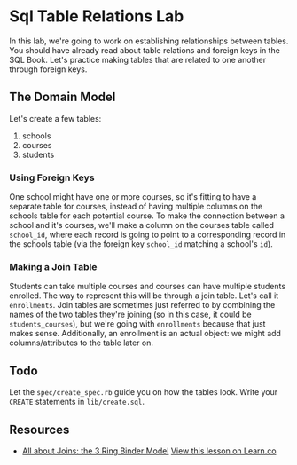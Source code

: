 

# Sql Table Relations Lab

In this lab, we're going to work on establishing relationships between tables. You should have already read about table relations and foreign keys in the SQL Book. Let's practice making tables that are related to one another through foreign keys.

## The Domain Model

Let's create a few tables:

1. schools
2. courses
3. students

### Using Foreign Keys

One school might have one or more courses, so it's fitting to have a separate table for courses, instead of having multiple columns on the schools table for each potential course. To make the connection between a school and it's courses, we'll make a column on the courses table called `school_id`, where each record is going to point to a corresponding record in the schools table (via the foreign key `school_id` matching a school's `id`).

### Making a Join Table

Students can take multiple courses and courses can have multiple students enrolled. The way to represent this will be through a join table. Let's call it `enrollments`. Join tables are sometimes just referred to by combining the names of the two tables they're joining (so in this case, it could be `students_courses`), but we're going with `enrollments` because that just makes sense. Additionally, an enrollment is an actual object: we might add columns/attributes to the table later on.

## Todo

Let the `spec/create_spec.rb` guide you on how the tables look. Write your `CREATE` statements in `lib/create.sql`.

## Resources

* [All about Joins: the 3 Ring Binder Model](http://blog.seldomatt.com/blog/2012/10/17/about-sql-joins-the-3-ring-binder-model/)
<a href='https://learn.co/lessons/sql-table-relations-lab' data-visibility='hidden'>View this lesson on Learn.co</a>
